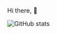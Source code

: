 Hi there, 👋

![GitHub stats](https://github-readme-stats.vercel.app/api?username=doyeonjeong&count_private=true&hide=issues,stars&theme=tokyonight&layout=compact&custom_title=Doyeon's%20Stats)

